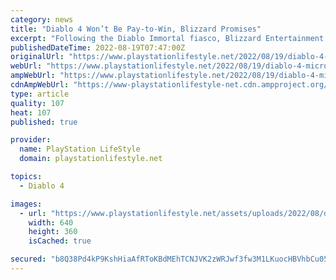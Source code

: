 ```yaml
---
category: news
title: "Diablo 4 Won’t Be Pay-to-Win, Blizzard Promises"
excerpt: "Following the Diablo Immortal fiasco, Blizzard Entertainment has promised that Diablo 4 microtransactions won't have pay-to-win mechanics."
publishedDateTime: 2022-08-19T07:47:00Z
originalUrl: "https://www.playstationlifestyle.net/2022/08/19/diablo-4-microtransactions-not-pay-to-win/"
webUrl: "https://www.playstationlifestyle.net/2022/08/19/diablo-4-microtransactions-not-pay-to-win/"
ampWebUrl: "https://www.playstationlifestyle.net/2022/08/19/diablo-4-microtransactions-not-pay-to-win/amp/"
cdnAmpWebUrl: "https://www-playstationlifestyle-net.cdn.ampproject.org/c/s/www.playstationlifestyle.net/2022/08/19/diablo-4-microtransactions-not-pay-to-win/amp/"
type: article
quality: 107
heat: 107
published: true

provider:
  name: PlayStation LifeStyle
  domain: playstationlifestyle.net

topics:
  - Diablo 4

images:
  - url: "https://www.playstationlifestyle.net/assets/uploads/2022/08/diablo-4-microtransactions.jpg"
    width: 640
    height: 360
    isCached: true

secured: "b8Q38Pd4kP9KshHiaAfRToKBdMEhTCNJVK2zWRJwf3fw3M1LKuocHBVhbCu05hN7ktwS2GUCk8TEvN30mreSGHBDwXHuOEd/25Si3+UCBJJrO0QW2Sen8DmROnHp7CGrOdhBK9hlVAquunA4LjyJb5UuSq6GipVNZKwCSuYwxdBLkrdj4YRX5GZnbQhKCd9NonEyGhdLMmWGfDtHMSBXx3lF4Z9ufndkm7/0GNNrnOOSD8zZbt/HOe/i6V/JBNlHZcGT76+k08hDBTzK2Mns3FQ39MwtQbBcG549eyDVUop72hA1OhtChdmfS34u4XEI0BGz1rWHsKBINLGgrJdOtQe33Gxn+Dc+TIKQwret3FY=;7llXwV8yRbeA5kCpo1SsLQ=="
---
```


